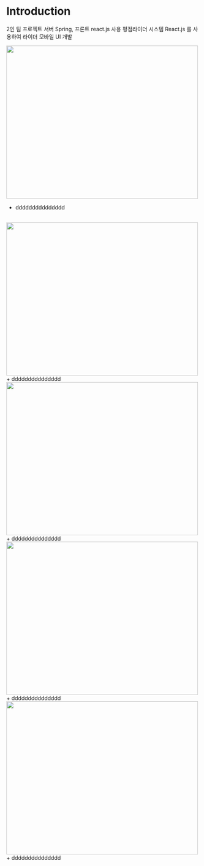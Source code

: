# Introduction

 2인 팀 프로젝트 서버 Spring, 프론트 react.js 사용 
 평점라이더 시스템 React.js 를 사용하여 라이더 모바일 UI 개발    
 
 
<img src ="https://user-images.githubusercontent.com/56143212/106869104-dffe7680-6712-11eb-86de-064752997158.PNG" width ="500px" height = "400px"></img>
+ ddddddddddddddd
</br>
<img src ="https://user-images.githubusercontent.com/56143212/106869111-e1c83a00-6712-11eb-925c-58f7e5600608.PNG" width ="500px" height = "400px"></img>
+ ddddddddddddddd
</br>
<img src ="https://user-images.githubusercontent.com/56143212/106869127-e42a9400-6712-11eb-828e-edd995235463.PNG" width ="500px" height = "400px"></img>
+ ddddddddddddddd
</br>
<img src ="https://user-images.githubusercontent.com/56143212/106869132-e55bc100-6712-11eb-81dd-c3472d401193.PNG" width ="500px" height = "400px"></img>
+ ddddddddddddddd
</br>
<img src ="https://user-images.githubusercontent.com/56143212/106869138-e7258480-6712-11eb-8ea7-48c08aa7e249.PNG" width ="500px" height = "400px"></img>
+ ddddddddddddddd
